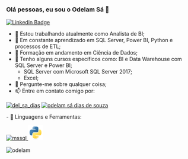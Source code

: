 ### Olá pessoas, eu sou o Odelam Sá 👋

[![Linkedin Badge](https://img.shields.io/badge/-LinkedIn-blue?style=flat-square&logo=Linkedin&logoColor=white&link=https://www.linkedin.com/in/odelam-sa-dias-de-souza/)](https://www.linkedin.com/in/odelam-sa-dias-de-souza/)

 - 🔭 Estou trabalhando atualmente como Analista de BI;
 - 🌱 Em constante aprendizado em SQL Server, Power BI, Python e processos de ETL;
 - 👯 Formação em andamento em Ciência de Dados;
 - 🤔 Tenho alguns cursos específicos como: BI e Data Warehouse com SQL Server e Power BI;
      - SQL Server com Microsoft SQL Server 2017;
      - Excel;
 - 💬 Pergunte-me sobre qualquer coisa;
 - 📫 Entre em contato comigo por:
<p align="left">
<a href="https://twitter.com/del_sa_dias" target="blank"><img align="center" src="https://cdn.jsdelivr.net/npm/simple-icons@3.0.1/icons/twitter.svg" alt="del_sa_dias" height="30" width="40" /></a>
<a href="https://linkedin.com/in/odelam sá dias de souza" target="blank"><img align="center" src="https://cdn.jsdelivr.net/npm/simple-icons@3.0.1/icons/linkedin.svg" alt="odelam sá dias de souza" height="30" width="40" /></a>
</p>
- 📄 Linguagens e Ferramentas:
<p align="left"> <a href="https://www.microsoft.com/en-us/sql-server" target="_blank"> <img src="https://cdn.worldvectorlogo.com/logos/microsoft-sql-server.svg" alt="mssql" width="40" height="40"/> </a> <a href="https://www.python.org" target="_blank"> <img src="https://raw.githubusercontent.com/devicons/devicon/master/icons/python/python-original.svg" alt="python" width="40" height="40"/> </a> </p>
     
<p><img align="center" src="https://github-readme-stats.vercel.app/api/top-langs?username=odelam&show_icons=true&locale=en&layout=compact" alt="odelam" /></p>

 
